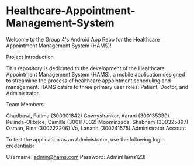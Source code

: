 # Healthcare-Appointment-Management-System

Welcome to the Group 4's Android App Repo for the Healthcare Appointment Management System (HAMS)!

Project Introduction

This repository is dedicated to the development of the Healthcare Appointment Management System (HAMS), a mobile application designed to streamline the process of healthcare appointment scheduling and management. HAMS caters to three primary user roles: Patient, Doctor, and Administrator.

Team Members

Ghadbawi, Fatima (300301842)
Gowryshankar, Aarani (300135330)
Kulinda-Olibrice, Camille (300117032)
Moominzada, Shabnam (300325897)
Osman, Rina (300222206)
Vo, Lananh (300241575)
Administrator Account

To test the application as an Administrator, use the following login credentials:

Username: admin@hams.com
Password: AdminHams123!
